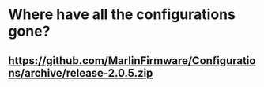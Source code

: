 # Where have all the configurations gone?

## https://github.com/MarlinFirmware/Configurations/archive/release-2.0.5.zip
